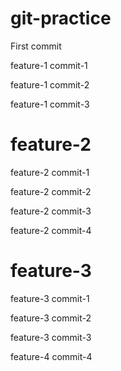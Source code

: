 # git-practice

First commit

feature-1 commit-1

feature-1 commit-2

feature-1 commit-3

# feature-2

feature-2 commit-1

feature-2 commit-2

feature-2 commit-3

feature-2 commit-4

# feature-3

feature-3 commit-1

feature-3 commit-2

feature-3 commit-3

feature-4 commit-4
